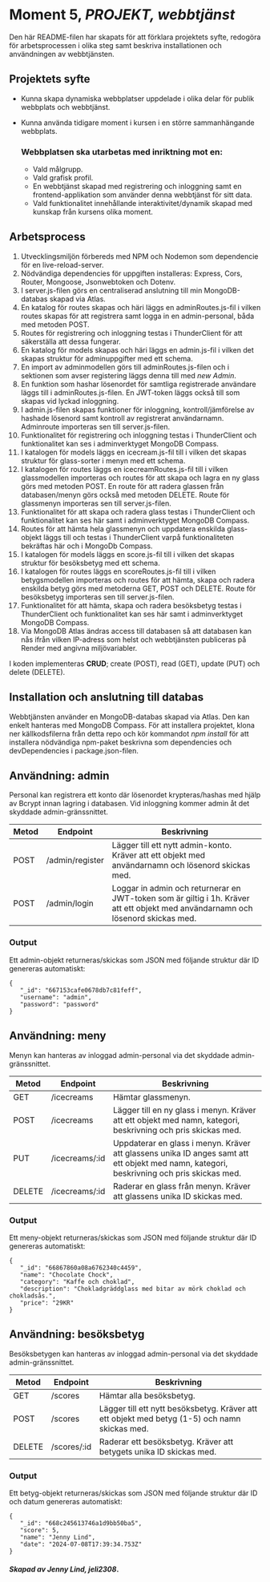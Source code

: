 # Moment 5, _PROJEKT, webbtjänst_
Den här README-filen har skapats för att förklara projektets syfte, redogöra för arbetsprocessen i olika steg samt beskriva installationen och användningen av webbtjänsten.

## Projektets syfte

- Kunna skapa dynamiska webbplatser uppdelade i olika delar för publik webbplats och webbtjänst.
- Kunna använda tidigare moment i kursen i en större sammanhängande webbplats.

    ### Webbplatsen ska utarbetas med inriktning mot en:

    - Vald målgrupp.
    - Vald grafisk profil.
    - En webbtjänst skapad med registrering och inloggning samt en frontend-applikation som använder denna webbtjänst för sitt data.
    - Vald funktionalitet innehållande interaktivitet/dynamik skapad med kunskap från kursens olika moment.

## Arbetsprocess

1. Utvecklingsmiljön förbereds med NPM och Nodemon som dependencie för en live-reload-server.
2. Nödvändiga dependencies för uppgiften installeras: Express, Cors, Router, Mongoose, Jsonwebtoken och Dotenv. 
3. I server.js-filen görs en centraliserad anslutning till min MongoDB-databas skapad via Atlas.
4. En katalog för routes skapas och häri läggs en adminRoutes.js-fil i vilken routes skapas för att registrera samt logga in en admin-personal, båda med metoden POST. 
5. Routes för registrering och inloggning testas i ThunderClient för att säkerställa att dessa fungerar.
6. En katalog för models skapas och häri läggs en admin.js-fil i vilken det skapas struktur för adminuppgifter med ett schema.
7. En import av adminmodellen görs till adminRoutes.js-filen och i sektionen som avser registering läggs denna till med _new Admin_.
8. En funktion som hashar lösenordet för samtliga registrerade användare läggs till i adminRoutes.js-filen. En JWT-token läggs också till som skapas vid lyckad inloggning.
9. I admin.js-filen skapas funktioner för inloggning, kontroll/jämförelse av hashade lösenord samt kontroll av registrerat användarnamn.  Adminroute importeras sen till server.js-filen.
10. Funktionalitet för registrering och inloggning testas i ThunderClient och funktionalitet kan ses i adminverktyget MongoDB Compass.
11. I katalogen för models läggs en icecream.js-fil till i vilken det skapas struktur för glass-sorter i menyn med ett schema.
12. I katalogen för routes läggs en icecreamRoutes.js-fil till i vilken glassmodellen importeras och routes för att skapa och lagra en ny glass görs med metoden POST. En route för att radera glassen från databasen/menyn görs också med metoden DELETE. Route för glassmenyn importeras sen till server.js-filen.
13. Funktionalitet för att skapa och radera glass testas i ThunderClient och funktionalitet kan ses här samt i adminverktyget MongoDB Compass.
14. Routes för att hämta hela glassmenyn och uppdatera enskilda glass-objekt läggs till och testas i ThunderClient varpå funktionaliteten bekräftas här och i MongoDb Compass.
15. I katalogen för models läggs en score.js-fil till i vilken det skapas struktur för besöksbetyg med ett schema.
16. I katalogen för routes läggs en scoreRoutes.js-fil till i vilken betygsmodellen importeras och routes för att hämta, skapa och radera enskilda betyg görs med metoderna GET, POST och DELETE. Route för besöksbetyg importeras sen till server.js-filen.
17. Funktionalitet för att hämta, skapa och radera besöksbetyg testas i ThunderClient och funktionalitet kan ses här samt i adminverktyget MongoDB Compass.
18. Via MongoDB Atlas ändras access till databasen så att databasen kan nås ifrån vilken IP-adress som helst och webbtjänsten publiceras på Render med angivna miljövariabler.  

I koden implementeras **CRUD**; create (POST), read (GET), update (PUT) och delete (DELETE).

## Installation och anslutning till databas

Webbtjänsten använder en MongoDB-databas skapad via Atlas. Den kan enkelt hanteras med MongoDB Compass. För att installera projektet, klona ner källkodsfilerna från detta repo och kör kommandot _npm install_ för att installera nödvändiga npm-paket beskrivna som dependencies och devDependencies i package.json-filen.

## Användning: admin
Personal kan registrera ett konto där lösenordet krypteras/hashas med hjälp av Bcrypt innan lagring i databasen. Vid inloggning kommer
admin åt det skyddade admin-gränssnittet.

| **Metod** | **Endpoint**      | **Beskrivning**                                                                                                                      |
|-------|---------------|----------------------------------------------------------------------------------------------------------------------------------|
| POST  | /admin/register | Lägger till ett nytt admin-konto. Kräver att ett objekt med användarnamn och lösenord skickas med.                               |
| POST  | /admin/login    | Loggar in admin och returnerar en JWT-token som är giltig i 1h. Kräver att ett objekt med användarnamn och lösenord skickas med. |

### Output
Ett admin-objekt returneras/skickas som JSON med följande struktur där ID genereras automatiskt:

```
{
   "_id": "667153cafe0678db7c81feff",
   "username": "admin",
   "password": "password"
}

```

## Användning: meny
Menyn kan hanteras av inloggad admin-personal via det skyddade admin-gränssnittet. 

| **Metod** | **Endpoint**   | **Beskrivning**                                                                                                                           |
|-----------|----------------|-------------------------------------------------------------------------------------------------------------------------------------------|
| GET       | /icecreams     | Hämtar glassmenyn.                                                                                                                        |
| POST      | /icecreams     | Lägger till en ny glass i menyn. Kräver att ett objekt med namn, kategori, beskrivning och pris skickas med.                              |
| PUT       | /icecreams/:id | Uppdaterar en glass i menyn. Kräver att glassens unika ID anges samt att ett objekt med namn, kategori, beskrivning och pris skickas med. |
| DELETE    | /icecreams/:id | Raderar en glass från menyn. Kräver att glassens unika ID skickas med.    

### Output
Ett meny-objekt returneras/skickas som JSON med följande struktur där ID genereras automatiskt:

```
{
   "_id": "66867860a08a6762340c4459",
   "name": "Chocolate Chock",
   "category": "Kaffe och choklad",
   "description": "Chokladgräddglass med bitar av mörk choklad och chokladsås.",
   "price": "29KR"
}

```

## Användning: besöksbetyg
Besöksbetygen kan hanteras av inloggad admin-personal via det skyddade admin-gränssnittet. 

| **Metod** | **Endpoint** | **Beskrivning**                                                                               |
|-----------|--------------|-----------------------------------------------------------------------------------------------|
| GET       | /scores      | Hämtar alla besöksbetyg.                                                                      |
| POST      | /scores      | Lägger till ett nytt besöksbetyg. Kräver att ett objekt med betyg (1-5) och namn skickas med. |
| DELETE    | /scores/:id  | Raderar ett besöksbetyg. Kräver att betygets unika ID skickas med.                            |                          |                                                                         |

### Output
Ett betyg-objekt returneras/skickas som JSON med följande struktur där ID och datum genereras automatiskt:

```
{
   "_id": "668c245613746a1d9bb50ba5",
   "score": 5,
   "name": "Jenny Lind",
   "date": "2024-07-08T17:39:34.753Z"
}

```

#### _Skapad av Jenny Lind, jeli2308_.